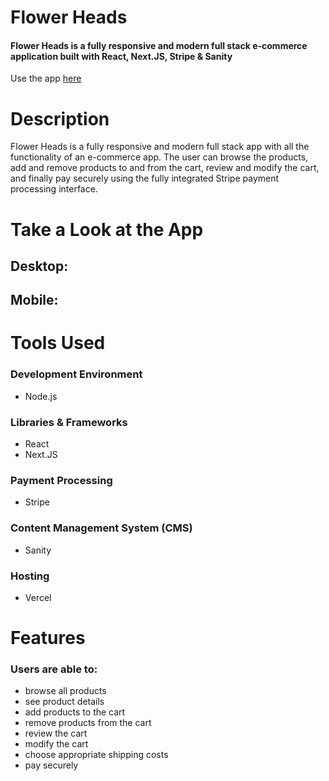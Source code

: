 # Flower Heads 

#### Flower Heads is a fully responsive and modern full stack e-commerce application built with React, Next.JS, Stripe & Sanity

Use the app [here]()

# Description
Flower Heads is a fully responsive and modern full stack app with all the functionality of an e-commerce app. The user can browse the products, add and remove products to and from the cart, review and modify the cart, and finally pay securely using the fully integrated Stripe payment processing interface. 

 
# Take a Look at the App

## Desktop:


## Mobile:


# Tools Used

### Development Environment
* Node.js

### Libraries & Frameworks
* React 
* Next.JS

### Payment Processing
* Stripe

### Content Management System (CMS)
* Sanity

### Hosting 
* Vercel

# Features

### Users are able to:

* browse all products
* see product details
* add products to the cart
* remove products from the cart
* review the cart
* modify the cart
* choose appropriate shipping costs
* pay securely 

